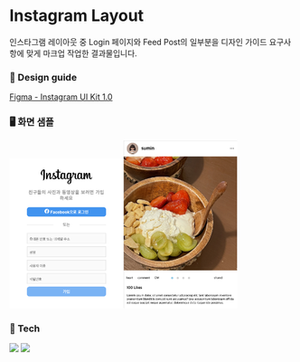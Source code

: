 # Instagram Layout

인스타그램 레이아웃 중 Login 페이지와 Feed Post의 일부분을 디자인 가이드 요구사항에 맞게 마크업 작업한 결과물입니다.

### 🎨 Design guide

[Figma - Instagram UI Kit 1.0](<https://www.figma.com/file/yABsGJOOnqdhEFx7cceyRx/Instagram-UI-Kit-1.0-(Community)?type=design&node-id=2162%3A6021&mode=design&t=rVcp8nanmv2EcChh-1>)

### 🖥️ 화면 샘플

<img src="./assets/readme-login.png" alt="인스타그램 로그인 레이아웃 화면 샘플" width="40%"><img src="./assets/readme-feed.png" alt="인스타그램 피드 레이아웃 화면 샘플" width="40%">

### 🔨 Tech

<img src="https://img.shields.io/badge/html-E34F26?style=for-the-badge&logo=html5&logoColor=white"> <img src="https://img.shields.io/badge/css-1572B6?style=for-the-badge&logo=css3&logoColor=white">
